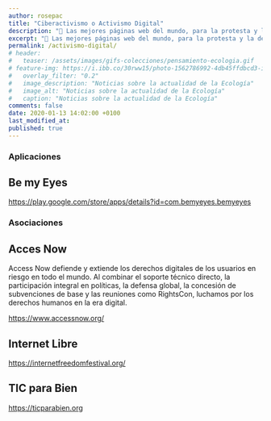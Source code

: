 ```yaml
---
author: rosepac
title: "Ciberactivismo o Activismo Digital"
description: "💪 Las mejores páginas web del mundo, para la protesta y la defensa del mundo de la tecnología y la seguridad digital de las personas"
excerpt: "💪 Las mejores páginas web del mundo, para la protesta y la defensa del mundo de la tecnología y la seguridad digital de las personas"
permalink: /activismo-digital/
# header:
#   teaser: /assets/images/gifs-colecciones/pensamiento-ecologia.gif
# feature-img: https://i.ibb.co/30rww15/photo-1562786992-4db45ffdbcd3-ixlib-rb-1-2.jpg
#   overlay_filter: "0.2"
#   image_description: "Noticias sobre la actualidad de la Ecología"
#   image_alt: "Noticias sobre la actualidad de la Ecología"
#   caption: "Noticias sobre la actualidad de la Ecología"
comments: false
date: 2020-01-13 14:02:00 +0100
last_modified_at:
published: true
---
```


### Aplicaciones

## Be my Eyes
https://play.google.com/store/apps/details?id=com.bemyeyes.bemyeyes

### Asociaciones

## Acces Now

Access Now defiende y extiende los derechos digitales de los usuarios en riesgo en todo el mundo. Al combinar el soporte técnico directo, la participación integral en políticas, la defensa global, la concesión de subvenciones de base y las reuniones como RightsCon, luchamos por los derechos humanos en la era digital.

https://www.accessnow.org/

## Internet Libre

https://internetfreedomfestival.org/

## TIC para Bien
 
https://ticparabien.org